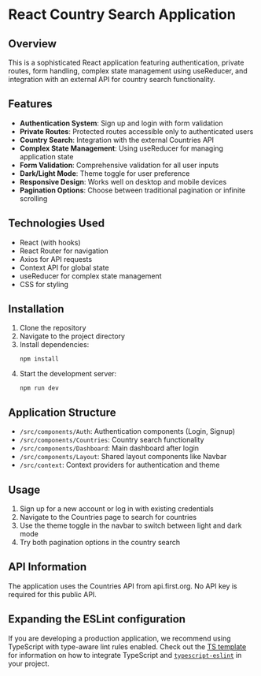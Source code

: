 # React Country Search Application

## Overview

This is a sophisticated React application featuring authentication, private routes, form handling, complex state management using useReducer, and integration with an external API for country search functionality.

## Features

- **Authentication System**: Sign up and login with form validation
- **Private Routes**: Protected routes accessible only to authenticated users
- **Country Search**: Integration with the external Countries API
- **Complex State Management**: Using useReducer for managing application state
- **Form Validation**: Comprehensive validation for all user inputs
- **Dark/Light Mode**: Theme toggle for user preference
- **Responsive Design**: Works well on desktop and mobile devices
- **Pagination Options**: Choose between traditional pagination or infinite scrolling

## Technologies Used

- React (with hooks)
- React Router for navigation
- Axios for API requests
- Context API for global state
- useReducer for complex state management
- CSS for styling

## Installation

1. Clone the repository
2. Navigate to the project directory
3. Install dependencies:
   ```
   npm install
   ```
4. Start the development server:
   ```
   npm run dev
   ```

## Application Structure

- `/src/components/Auth`: Authentication components (Login, Signup)
- `/src/components/Countries`: Country search functionality
- `/src/components/Dashboard`: Main dashboard after login
- `/src/components/Layout`: Shared layout components like Navbar
- `/src/context`: Context providers for authentication and theme

## Usage

1. Sign up for a new account or log in with existing credentials
2. Navigate to the Countries page to search for countries
3. Use the theme toggle in the navbar to switch between light and dark mode
4. Try both pagination options in the country search

## API Information

The application uses the Countries API from api.first.org. No API key is required for this public API.

## Expanding the ESLint configuration

If you are developing a production application, we recommend using TypeScript with type-aware lint rules enabled. Check out the [TS template](https://github.com/vitejs/vite/tree/main/packages/create-vite/template-react-ts) for information on how to integrate TypeScript and [`typescript-eslint`](https://typescript-eslint.io) in your project.
